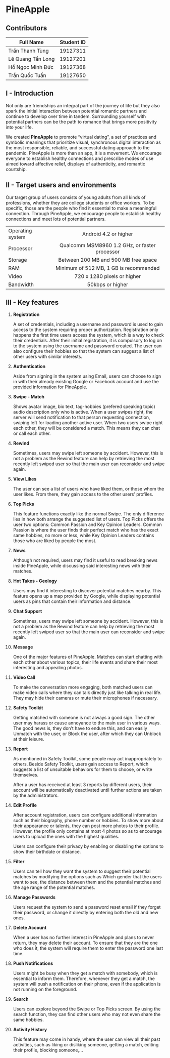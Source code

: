 # **PineApple**

## **Contributors**

|       Full Name      |   Student ID   |
|----------------------|:--------------:|
| Trần Thanh Tùng      | 19127311       |
| Lê Quang Tấn Long    | 19127201       |
| Hồ Ngọc Minh Đức     | 19127368       |
| Trần Quốc Tuấn       | 19127650       |

## **I - Introduction**

<p>Not only are friendships an integral part of the journey of life but they also spark the initial interaction between potential romantic partners and continue to develop over time in tandem. Surrounding yourself with potential partners can be  the path to romance that brings more positivity into your life.</p>
<p>We created <strong>PineApple</strong> to promote “virtual dating”, a set of practices and symbolic meanings that prioritize visual, synchronous digital interaction as the most responsible, reliable, and successful dating approach to the pandemic. PineApple is more than an app, it is a movement. We encourage everyone to establish healthy connections and prescribe modes of use aimed toward affective relief, displays of authenticity, and romantic courtship.</</p>

## **II - Target users and environments**

<p>Our target group of users consists of young adults from all kinds of professions, whether they are college students or office workers. To be specific, those are the people who find it essential to make a meaningful connection. Through PineApple, we encourage people to establish healthy connections and meet lots of potential partners.</p>

|                       |                                               |
|-----------------------|:---------------------------------------------:|
| Operating system      | Android 4.2 or higher                         |
| Processor             | Qualcomm MSM8960 1.2 GHz, or faster processor |
| Storage               | Between 200 MB and 500 MB free space          |
| RAM                   | Minimum of 512 MB, 1 GB is recommended        |
| Video                 | 720 x 1280 pixels or higher                   |
| Bandwidth             | 50kbps or higher                              |

## **III - Key features**
<ol>
<li><strong>Registration</strong>
<p>A set of credentials, including a username and password is used to gain access to the system requiring proper authorization.
Registration only happens the first time users access the system, which is a way to check their credentials. After their initial registration, it is compulsory to log on to the system using the username and password created.
The user can also configure their hobbies so that the system can suggest a list of other users with similar interests.</p>
</li>
<li><strong>Authentication</strong>
<p>Aside from signing in the system using Email, users can choose to sign in with their already existing Google or Facebook account and use the provided information for PineApple.</p>
</li>
<li><strong>Swipe - Match</strong>
	<p>Shows avatar image, bio text, tag-hobbies (prefered speaking topic) audio description only who is active. When a user swipes right, the server will send notification to that person requesting connection, swiping left for loading another active user. When two users swipe right each other, they will be considered a match. This means they can chat or call each other.</p>
</li>
<li><strong>Rewind</strong>
<p>Sometimes, users may swipe left someone by accident. However, this is not a problem as the Rewind feature can help by retrieving the most recently left swiped user so that the main user can reconsider and swipe again.</p>
</li>
<li><strong>View Likes</strong>
<p>The user can see a list of users who have liked them, or those whom the user likes. From there, they gain access to the other users’ profiles.</p>
</li>
<li><strong>Top Picks</strong>
<p>This feature functions exactly like the normal Swipe. The only difference lies in how both arrange the suggested list of users. Top Picks offers the user two options: Common Passion and Key Opinion Leaders. Common Passion is where the user finds their perfect match who has the exact same hobbies, no more or less, while Key Opinion Leaders contains those who are liked by people the most.</p>
</li>
<li><strong>News</strong>
<p>Although not required, users may find it useful to read breaking news inside PineApple, while discussing said interesting news with their matches.</p>
</li>
<li><strong>Hot Takes - Geology</strong>
<p>Users may find it interesting to discover potential matches nearby. This feature opens up a map provided by Google, while displaying potential users as pins that contain their information and distance.</p>
</li>
<li><strong>Chat Support</strong>
<p>Sometimes, users may swipe left someone by accident. However, this is not a problem as the Rewind feature can help by retrieving the most recently left swiped user so that the main user can reconsider and swipe again.</p>
</li>
<li><strong>Message</strong>
<p>One of the major features of PineApple. Matches can start chatting with each other about various topics, their life events and share their most interesting and appealing photos.</p>
</li>
<li><strong>Video Call</strong>
<p>To make the conversation more engaging, both matched users can make video calls where they can talk directly just like talking in real life. They may hide their cameras or mute their microphones if necessary.</p>
</li>
<li><strong>Safety Toolkit</strong>
<p>Getting matched with someone is not always a good sign. The other user may harass or cause annoyance to the main user in various ways. The good news is, they don’t have to endure this, and can easily Unmatch with the user, or Block the user, after which they can Unblock at their leisure.</p>
</li>
<li><strong>Report</strong>
<p>As mentioned in Safety Toolkit, some people may act inappropriately to others. Beside Safety Toolkit, users gain access to Report, which suggests a list of unsuitable behaviors for them to choose, or write themselves.
<p>After a user has received at least 3 reports by different users, their account will be automatically deactivated until further actions are taken by the administrators.</p>
</li>
<li><strong>Edit Profile</strong>
<p>After account registration, users can configure additional information such as their biography, phone number or hobbies. To show more about their appearance or talents, they can post more photos to their profile. However, the profile only contains at most 4 photos so as to encourage users to upload the ones with the highest qualities.</p>
<p>Users can configure their privacy by enabling or disabling the options to show their birthdate or distance.</p>
</li>
<li><strong>Filter</strong>
<p>Users can tell how they want the system to suggest their potential matches by modifying the options such as Which gender that the users want to see, the distance between them and the potential matches and the age range of the potential matches.</p>
</li>
<li><strong>Manage Passwords</strong>
<p>Users request the system to send a password reset email if they forget their password, or change it directly by entering both the old and new ones.</p>
</li>
<li><strong>Delete Account</strong>
<p>When a user has no further interest in PineApple and plans to never return, they may delete their account. To ensure that they are the one who does it, the system will require them to enter the password one last time.</p>
</li>
<li><strong>Push Notifications</strong>
<p>Users might be busy when they get a match with somebody, which is essential to inform them. Therefore, whenever they get a match, the system will push a notification on their phone, even if the application is not running on the foreground.</p>
</li>
<li><strong>Search</strong>
<p>Users can explore beyond the Swipe or Top Picks screen. By using the search function, they can find other users who may not even share the same hobbies.</p>
</li>
<li><strong>Activity History</strong>
<p>This feature may come in handy, where the user can view all their past activities, such as liking or disliking someone, getting a match, editing their profile, blocking someone,...</p>
</li>
</ol>



